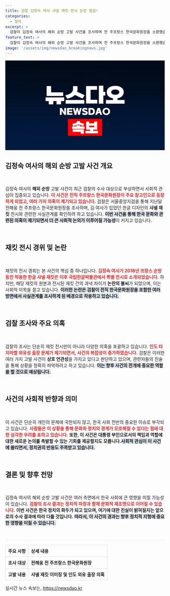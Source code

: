 ```yaml
---
title: 검찰 김정숙 여사 샤넬 재킷 전시 논란 점검!
categories:
  - 정치
excerpt: >
  검찰이 김정숙 여사의 해외 순방 고발 사건을 조사하며 전 주프랑스 한국문화원장을 소환했습니다. 한글 샤넬 재킷 논란과 인도 출장 의혹까지, 진실의 실체가 드러날까? 클릭하고 속보를 확인하세요!
feature_text: >
  검찰이 김정숙 여사의 해외 순방 고발 사건을 조사하며 전 주프랑스 한국문화원장을 소환했습니다. 한글 샤넬 재킷 논란과 인도 출장 의혹까지, 진실의 실체가 드러날까? 클릭하고 속보를 확인하세요!
image: '/assets/img/newsdao_breakingnews.jpg'
---
```


<p><img src="/assets/img/newsdao_breakingnews.jpg" alt="ranknews 속보" /></p>

<h2 data-ke-size="size26">김정숙 여사의 해외 순방 고발 사건 개요</h2>

<p data-ke-size="size16">&nbsp;</p>

<p>김정숙 여사의 <b>해외 순방</b> 고발 사건이 최근 검찰의 수사 대상으로 부상하면서 사회적 관심이 집중되고 있습니다. <b><span style="color: #ee2323;">이 사건은 전직 주프랑스 한국문화원장이 주요 참고인으로 등장하게 되었고, 여러 가지 의혹이 제기되고 있습니다.</span></b> 검찰은 서울중앙지검을 통해 지난달 전해웅 전 주프랑스 한국문화원장을 조사하며, 김 여사가 입었던 한글 디자인의 <b>샤넬 재킷</b> 전시와 관련한 사실관계를 확인하려 하고 있습니다. <b><span style="background-color: #21538527;">이번 사건을 통해 한국 문화와 관련된 의혹이 제기되면서 더 큰 사회적 논의가 이루어질 가능성</span></b>이 커지고 있습니다. </p>

<p data-ke-size="size16">&nbsp;</p>

<h2 data-ke-size="size26">재킷 전시 경위 및 논란</h2>

<p data-ke-size="size16">&nbsp;</p>

<p>재킷의 전시 경위는 본 사건의 핵심 중 하나입니다. <b><span style="color: #ee2323;">김정숙 여사가 2018년 프랑스 순방 동안 착용한 한글 샤넬 재킷은 이후 국립한글박물관에서 특별 전시로 소개되었습니다.</span></b> 하지만, 해당 재킷의 원본과 전시된 재킷 간의 과녁 차이가 <b>논란의 불씨</b>가 되었으며, 이는 사회적 이목을 끌고 있습니다. <b><span style="background-color: #21538527;">이러한 논란은 검찰이 전직 한국문화원장을 포함한 여러 방면에서 사실관계를 조사하게 된 배경으로 작용하고 있습니다.</span></b></p>

<p data-ke-size="size16">&nbsp;</p>

<h2 data-ke-size="size26">검찰 조사와 주요 의혹</h2>

<p data-ke-size="size16">&nbsp;</p>

<p>검찰의 조사는 단순히 재킷 전시만이 아니라 다양한 의혹을 포괄하고 있습니다. <b><span style="color: #ee2323;">인도 타지마할 외유성 출장 문제가 제기되면서, 사건의 복잡성이 증가하였습니다.</span></b> 검찰은 이러한 여러 가지 고발 사건이 <b>상호 연관성</b>을 가지고 있다고 판단하고 있으며, 관련자들의 진술을 통해 상황을 정확히 파악하려고 하고 있습니다. <b><span style="background-color: #21538527;">이는 향후 사건의 전개에 중요한 역할을 할 것으로 예상됩니다.</span></b></p>

<p data-ke-size="size16">&nbsp;</p>

<h2 data-ke-size="size26">사건의 사회적 반향과 의미</h2>

<p data-ke-size="size16">&nbsp;</p>

<p>이 사건은 단순히 개인의 문제에 국한되지 않고, 한국 사회 전반의 중요한 이슈로 부각되고 있습니다. <b><span style="color: #ee2323;">사람들은 이 상황을 통해 문화와 정치의 경계가 모호해질 수 있다는 점에 대한 심각한 우려를 표하고 있습니다.</span></b> <b>또한, 이 사건은 대통령 부인으로서의 책임과 역할에 대한 새로운 논의를 촉발할 수 있는 기회를 제공할지도 모릅니다.</b><b><span style="background-color: #21538527;">사회적 관심이 이 사건에 쏠리면서, 정치권의 반응도 주목받고 있습니다.</span></b></p>

<p data-ke-size="size16">&nbsp;</p>

<h2 data-ke-size="size26">결론 및 향후 전망</h2>

<p data-ke-size="size16">&nbsp;</p>

<p>김정숙 여사의 해외 순방 고발 사건은 여러 측면에서 한국 사회에 큰 영향을 미칠 가능성이 있습니다. <b><span style="color: #ee2323;">검찰의 조사 결과는 정치적 파장과 함께 문화적 재조명으로 이어질 수 있습니다.</span></b> <b>이번 사건은 한국 정치의 화두가 되고 있으며, 여기에 대한 진실이 밝혀질지는 앞으로의 수사 결과에 따라 다를 것입니다.</b> <b><span style="background-color: #21538527;">따라서, 이 사건의 경과는 향후 정치적 지형에 중요한 영향을 미칠 수 있습니다.</span></b> </p>

<p data-ke-size="size16">&nbsp;</p>

<hr style="height: 1px; background-color: #e9e9e9; border: none;" />

<table style="width:100%; border-collapse: collapse;">
  <tr>
    <th style="border: 1px solid #dddddd; text-align: left; padding: 8px;"><b>주요 사항</b></th>
    <th style="border: 1px solid #dddddd; text-align: left; padding: 8px;"><b>상세 내용</b></th>
  </tr>
  <tr>
    <td style="border: 1px solid #dddddd; text-align: left; padding: 8px;"><b>조사 대상</b></td>
    <td style="border: 1px solid #dddddd; text-align: left; padding: 8px;"><b>전해웅 전 주프랑스 한국문화원장</b></td>
  </tr>
  <tr>
    <td style="border: 1px solid #dddddd; text-align: left; padding: 8px;"><b>고발 내용</b></td>
    <td style="border: 1px solid #dddddd; text-align: left; padding: 8px;"><b>샤넬 재킷 이미징 및 인도 외유 출장 의혹</b></td>
  </tr>
</table>
실시간 뉴스 속보는, <a href="https://newsdao.kr" rel="dofollow">https://newsdao.kr</a>


